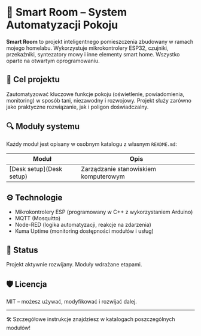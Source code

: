 # 🧠 Smart Room – System Automatyzacji Pokoju

**Smart Room** to projekt inteligentnego pomieszczenia zbudowany w ramach mojego homelabu. Wykorzystuje mikrokontrolery ESP32, czujniki, przekaźniki, syntezatory mowy i inne elementy smart home. Wszystko oparte na otwartym oprogramowaniu.

## 🎯 Cel projektu

Zautomatyzować kluczowe funkcje pokoju (oświetlenie, powiadomienia, monitoring) w sposób tani, niezawodny i rozwojowy. Projekt służy zarówno jako praktyczne rozwiązanie, jak i poligon doświadczalny.

## 🔍 Moduły systemu

Każdy moduł jest opisany w osobnym katalogu z własnym `README.md`:

| Moduł                          | Opis                                              |
|--------------------------------|---------------------------------------------------|
| [Desk setup](Desk setup)                 | Zarządzanie stanowiskiem komputerowym       |

## ⚙️ Technologie

- Mikrokontrolery ESP (programowany w C++ z wykorzystaniem Arduino)
- MQTT (Mosquitto)
- Node-RED (logika automatyzacji, reakcje na zdarzenia)
- Kuma Uptime (monitoring dostępności modułów i usług)

## 🚀 Status

Projekt aktywnie rozwijany. Moduły wdrażane etapami.

## 🛡️ Licencja

MIT – możesz używać, modyfikować i rozwijać dalej.

---

🛠️ Szczegółowe instrukcje znajdziesz w katalogach poszczególnych modułów!
